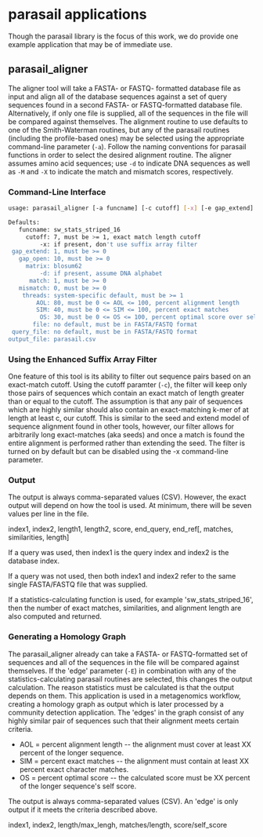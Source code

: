 # parasail applications

Though the parasail library is the focus of this work, we do provide one example application that may be of immediate use.

## parasail_aligner

The aligner tool will take a FASTA- or FASTQ- formatted database file as input and align all of the database sequences against a set of query sequences found in a second FASTA- or FASTQ-formatted database file.  Alternatively, if only one file is supplied, all of the sequences in the file will be compared against themselves.  The alignment routine to use defaults to one of the Smith-Waterman routines, but any of the parasail routines (including the profile-based ones) may be selected using the appropriate command-line parameter (`-a`).  Follow the naming conventions for parasail functions in order to select the desired alignment routine.  The aligner assumes amino acid sequences; use `-d` to indicate DNA sequences as well as `-M` and `-X` to indicate the match and mismatch scores, respectively.

### Command-Line Interface

```bash
usage: parasail_aligner [-a funcname] [-c cutoff] [-x] [-e gap_extend] [-o gap_open] [-m matrix] [-t threads] [-d] [-M match] [-X mismatch] [-l AOL] [-s SIM] [-i OS] -f file [-q query_file] [-g output_file] 

Defaults:
   funcname: sw_stats_striped_16
     cutoff: 7, must be >= 1, exact match length cutoff
         -x: if present, don't use suffix array filter
 gap_extend: 1, must be >= 0
   gap_open: 10, must be >= 0
     matrix: blosum62
         -d: if present, assume DNA alphabet
      match: 1, must be >= 0
   mismatch: 0, must be >= 0
    threads: system-specific default, must be >= 1
        AOL: 80, must be 0 <= AOL <= 100, percent alignment length
        SIM: 40, must be 0 <= SIM <= 100, percent exact matches
         OS: 30, must be 0 <= OS <= 100, percent optimal score over self score
       file: no default, must be in FASTA/FASTQ format
 query_file: no default, must be in FASTA/FASTQ format
output_file: parasail.csv
```

### Using the Enhanced Suffix Array Filter

One feature of this tool is its ability to filter out sequence pairs based on an exact-match cutoff.  Using the cutoff paramter (`-c`), the filter will keep only those pairs of sequences which contain an exact match of length greater than or equal to the cutoff.  The assumption is that any pair of sequences which are highly similar should also contain an exact-matching k-mer of at length at least c, our cutoff.  This is similar to the seed and extend model of sequence alignment found in other tools, however, our filter allows for arbitrarily long exact-matches (aka seeds) and once a match is found the entire alignment is performed rather than extending the seed.  The filter is turned on by default but can be disabled using the -x command-line parameter.

### Output

The output is always comma-separated values (CSV).  However, the exact output will depend on how the tool is used.  At minimum, there will be seven values per line in the file.

index1, index2, length1, length2, score, end_query, end_ref[, matches, similarities, length]

If a query was used, then index1 is the query index and index2 is the database index.

If a query was not used, then both index1 and index2 refer to the same single FASTA/FASTQ file that was supplied.

If a statistics-calculating function is used, for example 'sw_stats_striped_16', then the number of exact matches, similarities, and alignment length are also computed and returned.

### Generating a Homology Graph

The parasail_aligner already can take a FASTA- or FASTQ-formatted set of sequences and all of the sequences in the file will be compared against themselves.  If the 'edge' parameter (`-E`) in combination with any of the statistics-calculating parasail routines are selected, this changes the output calculation.  The reason statistics must be calculated is that the output depends on them.  This application is used in a metagenomics workflow, creating a homology graph as output which is later processed by a community detection application.  The 'edges' in the graph consist of any highly similar pair of sequences such that their alignment meets certain criteria.

 * AOL = percent alignment length -- the alignment must cover at least XX percent of the longer sequence.
 * SIM = percent exact matches -- the alignment must contain at least XX percent exact character matches.
 * OS = percent optimal score -- the calculated score must be XX percent of the longer sequence's self score.

The output is always comma-separated values (CSV).  An 'edge' is only output if it meets the criteria described above.

index1, index2, length/max_lengh, matches/length, score/self_score
